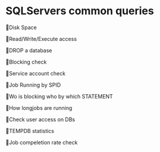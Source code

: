 # SQLServers common queries

:maple_leaf:Disk Space

:grapes:Read/Write/Execute access

:watermelon:DROP a database

:pineapple:Blocking check

:apple:Service account check

:strawberry:Job Running by SPID

:cherries:Wo is blocking who by which STATEMENT

:lemon:How longjobs are running

:tomato:Check user access on DBs

:mango:TEMPDB statistics

:pear:Job compeletion rate check
